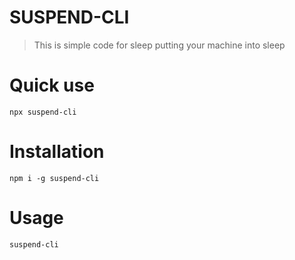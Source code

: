 # SUSPEND-CLI
> This is simple code for sleep putting your machine into sleep

# Quick use 
``npx suspend-cli``

# Installation
``npm i -g suspend-cli``

# Usage 

``suspend-cli``
